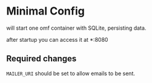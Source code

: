# Minimal Config

will start one omf container with SQLite, persisting data.

after startup you can access it at *:8080


## Required changes

`MAILER_URI` should be set to allow emails to be sent.
